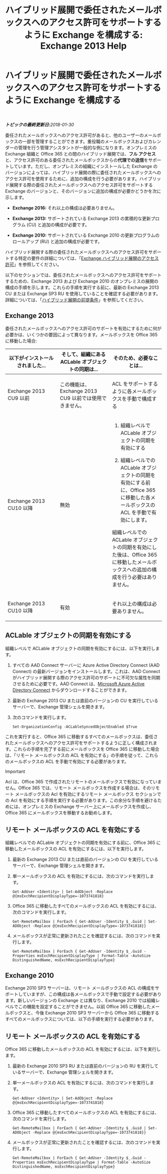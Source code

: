 ﻿---
title: 'ハイブリッド展開で委任されたメールボックスへのアクセス許可をサポートするように Exchange を構成する: Exchange 2013 Help'
TOCTitle: ハイブリッド展開で委任されたメールボックスへのアクセス許可をサポートするように Exchange を構成する
ms:assetid: a2a10cb3-4557-4ff5-8191-c653522f4512
ms:mtpsurl: https://technet.microsoft.com/ja-jp/library/Mt784505(v=EXCHG.150)
ms:contentKeyID: 74447330
ms.date: 05/22/2018
mtps_version: v=EXCHG.150
ms.translationtype: MT
---

# ハイブリッド展開で委任されたメールボックスへのアクセス許可をサポートするように Exchange を構成する

 

_<strong>トピックの最終更新日:</strong>2018-01-30_

委任されたメールボックスへのアクセス許可があると、他のユーザーのメールボックスの一部を管理することができます。重役職のメールボックスおよびカレンダーの管理を行う管理アシスタントが一般的な例になります。オンプレミスの Exchange 組織と Office 365 との間のハイブリッド展開では、**フル アクセス**と、アクセス許可のある委任されたメールボックスからの**代理での送信**をサポートしています。ただし、オンプレミスの組織にインストールした Exchange のバージョンによっては、ハイブリッド展開の際に委任されたメールボックスへのアクセス許可を使用するために、追加の構成を行う必要があります。ハイブリッド展開する際の委任されたメールボックスへのアクセス許可をサポートする Exchange のバージョンと、そのバージョンに追加の構成が必要かどうかを次に示します。

  - **Exchange 2016:**  それ以上の構成は必要ありません。

  - **Exchange 2013:**  サポートされている Exchange 2013 の累積的な更新プログラム (CU) と追加の構成が必要です。

  - **Exchange 2010:**  サポートされている Exchange 2010 の更新プログラムのロールアップ (RU) と追加の構成が必要です。

ハイブリッド展開する際の委任されたメールボックスへのアクセス許可をサポートする特定の要件の詳細については、「[Exchange ハイブリッド展開のアクセス許可](permissions-in-exchange-hybrid-deployments-exchange-2013-help.md)」を参照してください。

以下のセクションでは、委任されたメールボックスへのアクセス許可をサポートするための、Exchange 2013 および Exchange 2010 のオンプレミスの展開の構成の手順を示します。これらの手順を実行する前に、最新の Exchange 2013 CU または Exchange SP3 RU を使用していることを確認する必要があります。詳細については、「[ハイブリッド展開の前提条件](hybrid-deployment-prerequisites-exchange-2013-help.md)」を参照してください。

## Exchange 2013

委任されたメールボックスへのアクセス許可のサポートを有効にするために何が必要かは、いくつかの要因によって異なります。メールボックスを Office 365 に移動した場合:


<table>
<colgroup>
<col style="width: 33%" />
<col style="width: 33%" />
<col style="width: 33%" />
</colgroup>
<thead>
<tr class="header">
<th>以下がインストールされました...</th>
<th>そして、組織にある ACLable オブジェクトの同期は...</th>
<th>そのため、必要なことは...</th>
</tr>
</thead>
<tbody>
<tr class="odd">
<td><p>Exchange 2013 CU9 以前</p></td>
<td><p>この機能は、Exchange 2013 CU9 以前では使用できません。</p></td>
<td><p>ACL をサポートするように各メールボックスを手動で構成する</p></td>
</tr>
<tr class="even">
<td><p>Exchange 2013 CU10 以降</p></td>
<td><p>無効</p></td>
<td><ol>
<li><p>組織レベルで ACLable オブジェクトの同期を有効にする</p></li>
<li><p>組織レベルでの ACLable オブジェクトの同期を有効にする前に、Office 365 に移動した各メールボックスの ACL を手動で有効にします。</p></li>
</ol>
<p>組織レベルでの ACLable オブジェクトの同期を有効にした後は、Office 365 に移動したメールボックスへの追加の構成を行う必要はありません。</p></td>
</tr>
<tr class="odd">
<td><p>Exchange 2013 CU10 以降</p></td>
<td><p>有効</p></td>
<td><p>それ以上の構成は必要ありません。</p></td>
</tr>
</tbody>
</table>


## ACLable オブジェクトの同期を有効にする

組織レベルで ACLable オブジェクトの同期を有効にするには、以下を実行します。

1.  すべての AAD Connect サーバーに Azure Active Directory Connect (AAD Connect) の最新バージョンをインストールします。これは、AAD Connect がハイブリッド展開する際のアクセス許可のサポートに不可欠な属性を同期させるために必要です。AAD Connect は、[Microsoft Azure Active Directory Connect](http://go.microsoft.com/fwlink/p/?linkid=510956) からダウンロードすることができます。

2.  最新の Exchange 2013 CU または直前のバージョンの CU を実行しているサーバーで、Exchange 管理シェルを開きます。

3.  次のコマンドを実行します。
    
        Set-OrganizationConfig -ACLableSyncedObjectEnabled $True

これを実行すると、Office 365 に移動するすべてのメールボックスは、委任されたメールボックスへのアクセス許可をサポートするように正しく構成されます。これらの手順を完了する前にメールボックスを Office 365 に移動した場合は、「リモート メールボックスの ACL を有効にする」の手順を従って、これらのメールボックスの ACL を手動で有効にする必要があります。


> [!IMPORTANT]
> Acl は、Office 365 で作成されたリモートのメールボックスで有効になっていません。Office 365 では、リモート メールボックスを作成する場合は、そのリモート メールボックスの Acl を有効にするリモート メールボックス セクションでの Acl を有効にする手順を実行する必要があります。この余分な手順を避けるためには、オンプレミスの Exchange サーバー上にメールボックスを作成し、Office 365 にメールボックスを移動するお勧めします。



## リモート メールボックスの ACL を有効にする

組織レベルでの ACLable オブジェクトの同期を有効にする前に、Office 365 に移動したメールボックスの ACL を有効にするには、以下を実行します。

1.  最新の Exchange 2013 CU または直前のバージョンの CU を実行しているサーバーで、Exchange 管理シェルを開きます。

2.  単一メールボックスの ACL を有効にするには、次のコマンドを実行します。
    
        Get-AdUser <Identity> | Set-AdObject -Replace @{msExchRecipientDisplayType=-1073741818}

3.  Office 365 に移動したすべてのメールボックスの ACL を有効にするには、次のコマンドを実行します。
    
        Get-RemoteMailbox | ForEach { Get-AdUser -Identity $_.Guid | Set-ADObject -Replace @{msExchRecipientDisplayType=-1073741818}}

4.  メールボックスが正常に更新されたことを確認するには、次のコマンドを実行します。
    
        Get-RemoteMailbox | ForEach { Get-AdUser -Identity $_.Guid -Properties msExchRecipientDisplayType | Format-Table -AutoSize DistinguishedName, msExchRecipientDisplayType}

## Exchange 2010

Exchange 2010 SP3 サーバーは、リモート メールボックスの ACL の構成をサポートしていますが、この構成は各メールボックスで手動で設定する必要があります。新しいバージョンの Exchange とは異なり、Exchange 2010 では組織レベルでこの機能を設定することができません。以前 Office 365 に移動したメールボックスと、今後 Exchange 2010 SP3 サーバーから Office 365 に移動するすべてのメールボックスについては、以下の手順を実行する必要があります。

## リモート メールボックスの ACL を有効にする

Office 365 に移動したメールボックスの ACL を有効にするには、以下を実行します。

1.  最新の Exchange 2010 SP3 RU または直前のバージョンの RU を実行しているサーバーで、Exchange 管理シェルを開きます。

2.  単一メールボックスの ACL を有効にするには、次のコマンドを実行します。
    
        Get-AdUser <Identity> | Set-AdObject -Replace @{msExchRecipientDisplayType=-1073741818}

3.  Office 365 に移動したすべてのメールボックスの ACL を有効にするには、次のコマンドを実行します。
    
        Get-RemoteMailbox | ForEach { Get-AdUser -Identity $_.Guid | Set-ADObject -Replace @{msExchRecipientDisplayType=-1073741818}}

4.  メールボックスが正常に更新されたことを確認するには、次のコマンドを実行します。
    
        Get-RemoteMailbox | ForEach { Get-AdUser -Identity $_.Guid -Properties msExchRecipientDisplayType | Format-Table -AutoSize DistinguishedName, msExchRecipientDisplayType}

